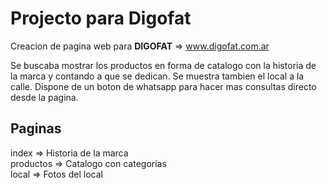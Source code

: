 # Projecto para Digofat

Creacion de pagina web para **DIGOFAT** => www.digofat.com.ar

Se buscaba mostrar los productos en forma de catalogo con la historia de la marca y contando a que se dedican. Se muestra tambien el local a la calle. Dispone de un boton de whatsapp para hacer mas consultas directo desde la pagina.
## Paginas 

index => Historia de la marca<br>
productos => Catalogo con categorias <br>
local => Fotos del local
